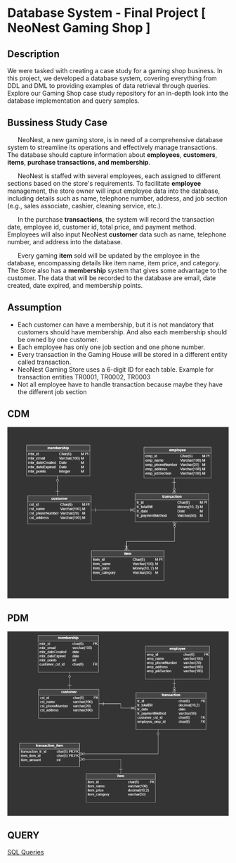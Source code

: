 # Database System - Final Project [ NeoNest Gaming Shop ]

## Description
We were tasked with creating a case study for a gaming shop business. In this project, we developed a database system, 
covering everything from DDL and DML to providing examples of data retrieval through queries. Explore our Gaming Shop case study repository 
for an in-depth look into the database implementation and query samples.

## Bussiness Study Case 
&nbsp;&nbsp;&nbsp;&nbsp;&nbsp;&nbsp;NeoNest, a new gaming store, is in need of a comprehensive database system to streamline its operations and effectively manage transactions. The database should capture information about **employees**, **customers**, **items**, **purchase transactions, and membership**.

&nbsp;&nbsp;&nbsp;&nbsp;&nbsp;&nbsp;NeoNest is staffed with several employees, each assigned to different sections based on the store's requirements. To facilitate **employee** management, the store owner will input employee data into the database, including details such as name, telephone number, address, and job section (e.g., sales associate, cashier, cleaning service, etc.). 

&nbsp;&nbsp;&nbsp;&nbsp;&nbsp;&nbsp;In the purchase **transactions**, the system will record the transaction date, employee id, customer id, total price, and payment method. Employees will also input NeoNest **customer** data such as name, telephone number, and address into the database.

&nbsp;&nbsp;&nbsp;&nbsp;&nbsp;&nbsp;Every gaming **item** sold will be updated by the employee in the database, encompassing details like item name, item price, and category. The Store also has a **membership** system that gives some advantage to the customer. The data that will be recorded to the database are email, date created, date expired, and membership points.

## Assumption 
- Each customer can have a membership, but it is not mandatory that customers should have membership. And also each membership should be owned by one customer.  
- Each employee has only one job section and one phone number.
- Every transaction in the Gaming House will be stored in a different entity called transaction.	
- NeoNest Gaming Store uses	 a 6-digit ID for each table. Example for transaction entities TR0001, TR0002, TR0003
- Not all employee have to handle transaction because maybe they have the different job section

## CDM 
![NeoNest CDM](./src/CDM_NeoNest.png)

## PDM 
![NeoNest PDM](./src/PDM_NeoNest.png)

## QUERY

[SQL Queries](./FP_NeoNest.sql)
